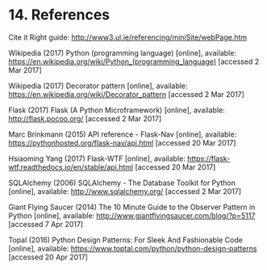 # 14. References

Cite it Right guide: http://www3.ul.ie/referencing/miniSite/webPage.htm

Wikipedia (2017) Python (programming language) [online], available: https://en.wikipedia.org/wiki/Python_(programming_language) [accessed 2 Mar 2017]

Wikipedia (2017) Decorator pattern [online], available: https://en.wikipedia.org/wiki/Decorator_pattern [accessed 2 Mar 2017]

Flask (2017) Flask (A Python Microframework) [online], available: http://flask.pocoo.org/ [accessed 2 Mar 2017]

Marc Brinkmann (2015) API reference - Flask-Nav [online], available: https://pythonhosted.org/flask-nav/api.html [accessed 20 Mar 2017]

Hsiaoming Yang (2017) Flask-WTF [online], available: https://flask-wtf.readthedocs.io/en/stable/api.html [accessed 20 Mar 2017]

SQLAlchemy (2006) SQLAlchemy - The Database Toolkit for Python [online], available: http://www.sqlalchemy.org/ [accessed 2 Mar 2017]

Giant Flying Saucer (2014) The 10 Minute Guide to the Observer Pattern in Python [online], available: http://www.giantflyingsaucer.com/blog/?p=5117 [accessed 7 Apr 2017]

Topal (2016) Python Design Patterns: For Sleek And Fashionable Code [online], available: https://www.toptal.com/python/python-design-patterns [accessed 20 Apr 2017]
